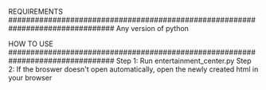 REQUIREMENTS
################################################################################
Any version of python

HOW TO USE
################################################################################
Step 1: Run entertainment_center.py
Step 2: If the broswer doesn't open automatically, open the newly created html in your browser
